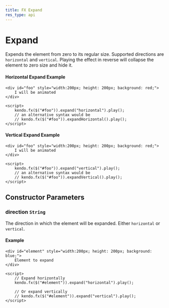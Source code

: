 ```yaml
---
title: FX Expand
res_type: api
---
```


# Expand

Expends the element from zero to its regular size.
Supported directions are `horizontal` and `vertical`.
Playing the effect in reverse will collapse the element to zero size and hide it.

#### Horizontal Expand Example

    <div id="foo" style="width:200px; height: 200px; background: red;">
        I will be animated
    </div>

    <script>
        kendo.fx($("#foo")).expand("horizontal").play();
        // an alternative syntax would be
        // kendo.fx($("#foo")).expandHorizontal().play();
    </script>

#### Vertical Expand Example

    <div id="foo" style="width:200px; height: 200px; background: red;">
        I will be animated
    </div>

    <script>
        kendo.fx($("#foo")).expand("vertical").play();
        // an alternative syntax would be
        // kendo.fx($("#foo")).expandVertical().play();
    </script>

## Constructor Parameters

### direction `String`

The direction in which the element will be expanded. Either `horizontal` or `vertical`.

#### Example

    <div id="element" style="width:200px; height: 200px; background: blue;">
        Element to expand
    </div>

    <script>
        // Expand horizontally
        kendo.fx($("#element")).expand("horizontal").play();
        
        // Or expand vertically
        // kendo.fx($("#element")).expand("vertical").play();
    </script>
